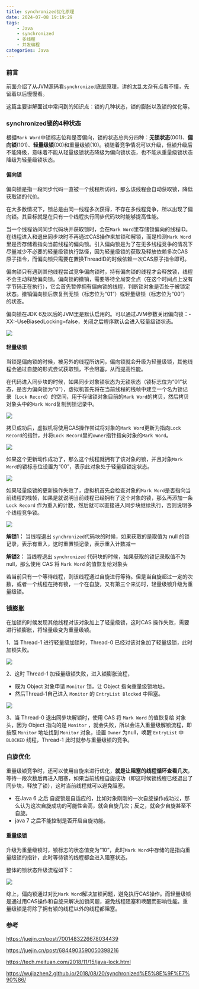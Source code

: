 ```yaml
---
title: synchronized优化原理
date: 2024-07-08 19:19:29
tags:
    - Java
    - synchronized
    - 多线程
    - 并发编程
categories: Java
---
```


### 前言

前面介绍了从JVM源码看`synchronized`底层原理，讲的太乱太杂有点看不懂，先留着以后慢慢看。

这篇主要讲解面试中常问到的知识点：锁的几种状态，锁的膨胀以及锁的优化等。

<!-- more -->

### synchronized锁的4种状态

根据`Mark Word`中锁标志位和是否偏向，锁的状态总共分四种：**无锁状态**(001)、**偏向锁**(101)、**轻量级锁**(00)和重量级锁(10)。锁随着竞争情况可以升级，但锁升级后不能降级，意味着不能从轻量级锁状态降级为偏向锁状态，也不能从重量级锁状态降级为轻量级锁状态。

#### 偏向锁

偏向锁是指一段同步代码一直被一个线程所访问，那么该线程会自动获取锁，降低获取锁的代价。

在大多数情况下，锁总是由同一线程多次获得，不存在多线程竞争，所以出现了偏向锁。其目标就是在只有一个线程执行同步代码块时能够提高性能。

当一个线程访问同步代码块并获取锁时，会在`Mark Word`里存储锁偏向的线程ID。在线程进入和退出同步块时不再通过CAS操作来加锁和解锁，而是检测`Mark Word`里是否存储着指向当前线程的偏向锁。引入偏向锁是为了在无多线程竞争的情况下尽量减少不必要的轻量级锁执行路径，因为轻量级锁的获取及释放依赖多次CAS原子指令，而偏向锁只需要在置换ThreadID的时候依赖一次CAS原子指令即可。

偏向锁只有遇到其他线程尝试竞争偏向锁时，持有偏向锁的线程才会释放锁，线程不会主动释放偏向锁。偏向锁的撤销，需要等待全局安全点（在这个时间点上没有字节码正在执行），它会首先暂停拥有偏向锁的线程，判断锁对象是否处于被锁定状态。撤销偏向锁后恢复到无锁（标志位为“01”）或轻量级锁（标志位为“00”）的状态。

偏向锁在JDK 6及以后的JVM里是默认启用的。可以通过JVM参数关闭偏向锁：-XX:-UseBiasedLocking=false，关闭之后程序默认会进入轻量级锁状态。

![](https://s2.loli.net/2024/07/15/cOuzJMXwSaGrv2U.jpg)

#### 轻量级锁

当锁是偏向锁的时候，被另外的线程所访问，偏向锁就会升级为轻量级锁，其他线程会通过自旋的形式尝试获取锁，不会阻塞，从而提高性能。

在代码进入同步块的时候，如果同步对象锁状态为无锁状态（锁标志位为“01”状态，是否为偏向锁为“0”），虚拟机首先将在当前线程的栈帧中建立一个名为锁记录（`Lock Record`）的空间，用于存储锁对象目前的`Mark Word`的拷贝，然后拷贝对象头中的`Mark Word`复制到锁记录中。

![](https://s2.loli.net/2024/07/15/5McFnEVs6ZpPzeI.jpg)

拷贝成功后，虚拟机将使用CAS操作尝试将对象的`Mark Word`更新为指向`Lock Record`的指针，并将`Lock Record`里的`owner`指针指向对象的`Mark Word`。

![](https://s2.loli.net/2024/07/15/6j1u2TI4d9ESF5D.jpg)

如果这个更新动作成功了，那么这个线程就拥有了该对象的锁，并且对象`Mark Word`的锁标志位设置为“00”，表示此对象处于轻量级锁定状态。

![](C:\Users\haoxi\Pictures\博客保存\1003\lock3.jpeg)

如果轻量级锁的更新操作失败了，虚拟机首先会检查对象的`Mark Word`是否指向当前线程的栈帧，如果是就说明当前线程已经拥有了这个对象的锁，那么再添加一条 `Lock Record` 作为重入的计数，然后就可以直接进入同步块继续执行，否则说明多个线程竞争锁。

![](https://s2.loli.net/2024/07/15/cDaQv1dhw37znxE.jpg)

**解锁1：** 当线程退出 `synchronized`代码块的时候，如果获取的是取值为 null 的锁记录，表示有重入，这时重置锁记录，表示重入计数减一

**解锁2：** 当线程退出 `synchronized` 代码块的时候，如果获取的锁记录取值不为 null，那么使用 CAS 将 `Mark Word` 的值恢复给对象头

若当前只有一个等待线程，则该线程通过自旋进行等待。但是当自旋超过一定的次数，或者一个线程在持有锁，一个在自旋，又有第三个来访时，轻量级锁升级为重量级锁。

### 锁膨胀

在加锁的时候发现其他线程对该对象加上了轻量级锁，这时CAS 操作失败，需要进行锁膨胀，将轻量级变为重量级锁。

1、当 Thread-1 进行轻量级加锁时，Thread-0 已经对该对象加了轻量级锁，此时加锁失败。

![](https://s2.loli.net/2024/07/15/O8mC4wVJ2qPy3ar.jpg)

2、这时 Thread-1 加轻量级锁失败，进入锁膨胀流程，

- 既为 Object 对象申请 `Monitor` 锁，让 Object 指向重量级锁地址。
- 然后Thread-1自己进入 `Monitor` 的 `EntryList Blocked` 中阻塞。

![](https://s2.loli.net/2024/07/15/kdhPpXnK4ZUwFTL.jpg)

3、当 Thread-0 退出同步块解锁时，使用 CAS 将 `Mark Word` 的值恢复给 对象头，因为 Object 指向的是 `Monitor` ，就会失败，所以会进入重量级解锁流程，即按照 `Monitor` 地址找到 `Monitor` 对象，设置 `Owner` 为null，唤醒 `EntryList` 中 `BLOCKED` 线程，Thread-1 此时就参与重量级锁的竞争。

### 自旋优化

重量级锁竞争时，还可以使用自旋来进行优化，**就是让阻塞的线程循环查看几次**，等待一段次数后再进入阻塞，如果当前线程自旋成功（即这时候锁线程已经退出了同步块，释放了锁），这时当前线程就可以避免阻塞。

- 在Java 6 之后 自旋锁是自适应的，比如对象刚刚的一次自旋操作成功过，那么认为这次自旋成功的可能性会高，就会自旋几次；反之，就会少自旋甚至不自旋。
- java 7 之后不能控制是否开启自旋功能。

#### 重量级锁

升级为重量级锁时，锁标志的状态值变为“10”，此时`Mark Word`中存储的是指向重量级锁的指针，此时等待锁的线程都会进入阻塞状态。

整体的锁状态升级流程如下：

![](https://s2.loli.net/2024/07/15/PsjcRz7X4Ae8diq.png)

综上，偏向锁通过对比`Mark Word`解决加锁问题，避免执行CAS操作。而轻量级锁是通过用CAS操作和自旋来解决加锁问题，避免线程阻塞和唤醒而影响性能。重量级锁是将除了拥有锁的线程以外的线程都阻塞。

### 参考

https://juejin.cn/post/7001483226678034439

https://juejin.cn/post/6844903590050398216

https://tech.meituan.com/2018/11/15/java-lock.html

https://wujiazhen2.github.io/2018/08/20/synchronized%E5%8E%9F%E7%90%86/